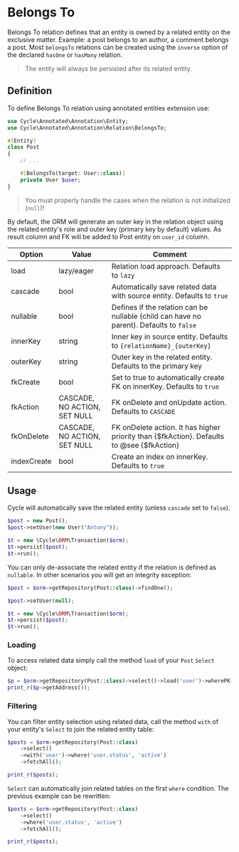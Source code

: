 # Belongs To
Belongs To relation defines that an entity is owned by a related entity on the exclusive matter. Example: a post belongs to an author, a comment belongs a post. Most `belongsTo` relations can be created using the `inverse` option of the declared `hasOne` or `hasMany` relation.

> The entity will always be persisted after its related entity.

## Definition
To define Belongs To relation using annotated entities extension use:

```php
use Cycle\Annotated\Annotation\Entity;
use Cycle\Annotated\Annotation\Relation\BelongsTo;

#[Entity]
class Post
{
    // ...

    #[BelongsTo(target: User::class)]
    private User $user;
}
```

> You must properly handle the cases when the relation is not initialized (`null`)!

By default, the ORM will generate an outer key in the relation object using the related entity's role and outer key (primary key by default) values. As result column and FK will be added to Post entity on `user_id` column.

Option      | Value  | Comment
---         | ---    | ----
load        | lazy/eager | Relation load approach. Defaults to `lazy`
cascade     | bool   | Automatically save related data with source entity. Defaults to `true`
nullable    | bool   | Defines if the relation can be nullable (child can have no parent). Defaults to `false`
innerKey    | string | Inner key in source entity. Defaults to `{relationName}_{outerKey}`
outerKey    | string | Outer key in the related entity. Defaults to the primary key
fkCreate    | bool   | Set to true to automatically create FK on innerKey. Defaults to `true`
fkAction    | CASCADE, NO ACTION, SET NULL | FK onDelete and onUpdate action. Defaults to `CASCADE`
fkOnDelete  | CASCADE, NO ACTION, SET NULL | FK onDelete action. It has higher priority than {$fkAction}. Defaults to @see {$fkAction}
indexCreate | bool   | Create an index on innerKey. Defaults to `true`

## Usage
Cycle will automatically save the related entity (unless `cascade` set to `false`).

```php
$post = new Post();
$post->setUser(new User("Antony"));

$t = new \Cycle\ORM\Transaction($orm);
$t->persist($post);
$t->run();
```

You can only de-associate the related entity if the relation is defined as `nullable`. In other scenarios you will get an integrity exception:

```php
$post = $orm->getRepository(Post::class)->findOne();

$post->setUser(null);

$t = new \Cycle\ORM\Transaction($orm);
$t->persist($post);
$t->run();
```

### Loading
To access related data simply call the method `load` of your `Post` `Select` object:

```php
$p = $orm->getRepository(Post::class)->select()->load('user')->wherePK(1)->fetchOne();
print_r($p->getAddress());
```

### Filtering
You can filter entity selection using related data, call the method `with` of your entity's `Select` to join the related entity table:

```php
$posts = $orm->getRepository(Post::class)
    ->select()
    ->with('user')->where('user.status', 'active')
    ->fetchAll();

print_r($posts);
```

`Select` can automatically join related tables on the first `where` condition. The previous example can be rewritten:

```php
$posts = $orm->getRepository(Post::class)
    ->select()
    ->where('user.status', 'active')
    ->fetchAll();

print_r($posts);
```
